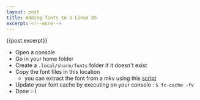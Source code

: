 ```yaml
---
layout: post
title: Adding fonts to a Linux OS
excerpt: <!--more-->
---
```

{{post.excerpt}}
* Open a console
* Go in your home folder
* Create a ```.local/share/fonts``` folder if it doesn't exist
* Copy the font files in this location
  * you can extract the font from a mkv using this [script](https://raw.githubusercontent.com/Subarashii-no-Fansub/Extraction/master/fonts_mkv.sh)
* Update your font cache by executing on your console : ```$ fc-cache -fv```
* Done :-)
